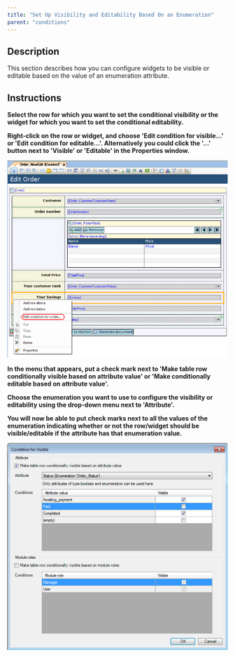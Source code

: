 ```yaml
---
title: "Set Up Visibility and Editability Based On an Enumeration"
parent: "conditions"
---
```

## Description

This section describes how you can configure widgets to be visible or editable based on the value of an enumeration attribute.

## Instructions

 **Select the row for which you want to set the conditional visibility or the widget for which you want to set the conditional editability.**

 **Right-click on the row or widget, and choose 'Edit condition for visible...' or 'Edit condition for editable...'. Alternatively you could click the '...' button next to 'Visible' or 'Editable' in the Properties window.**

![](attachments/2621489/2752744.png)

 **In the menu that appears, put a check mark next to 'Make table row conditionally visible based on attribute value' or 'Make <widget> conditionally editable based on attribute value'.**

 **Choose the enumeration you want to use to configure the visibility or editability using the drop-down menu next to 'Attribute'.**

 **You will now be able to put check marks next to all the values of the enumeration indicating whether or not the row/widget should be visible/editable if the attribute has that enumeration value.**

![](attachments/2621489/2752743.png)
